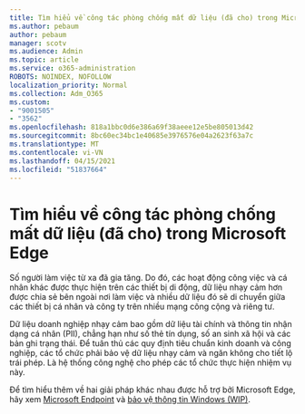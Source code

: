```yaml
---
title: Tìm hiểu về công tác phòng chống mất dữ liệu (đã cho) trong Microsoft Edge
ms.author: pebaum
author: pebaum
manager: scotv
ms.audience: Admin
ms.topic: article
ms.service: o365-administration
ROBOTS: NOINDEX, NOFOLLOW
localization_priority: Normal
ms.collection: Adm_O365
ms.custom:
- "9001505"
- "3562"
ms.openlocfilehash: 818a1bbc0d6e386a69f38aeee12e5be805013d42
ms.sourcegitcommit: 8bc60ec34bc1e40685e3976576e04a2623f63a7c
ms.translationtype: MT
ms.contentlocale: vi-VN
ms.lasthandoff: 04/15/2021
ms.locfileid: "51837664"
---
```

# <a name="learn-about-data-loss-prevention-dlp-in-microsoft-edge"></a>Tìm hiểu về công tác phòng chống mất dữ liệu (đã cho) trong Microsoft Edge

Số người làm việc từ xa đã gia tăng. Do đó, các hoạt động công việc và cá nhân khác được thực hiện trên các thiết bị di động, dữ liệu nhạy cảm hơn được chia sẻ bên ngoài nơi làm việc và nhiều dữ liệu đó sẽ di chuyển giữa các thiết bị cá nhân và công ty trên nhiều mạng công cộng và riêng tư.

Dữ liệu doanh nghiệp nhạy cảm bao gồm dữ liệu tài chính và thông tin nhận dạng cá nhân (PII), chẳng hạn như số thẻ tín dụng, số an sinh xã hội và các bản ghi trạng thái. Để tuân thủ các quy định tiêu chuẩn kinh doanh và công nghiệp, các tổ chức phải bảo vệ dữ liệu nhạy cảm và ngăn không cho tiết lộ trái phép. Là hệ thống công nghệ cho phép các tổ chức thực hiện nhiệm vụ này.

Để tìm hiểu thêm về hai giải pháp khác nhau được hỗ trợ bởi Microsoft Edge, hãy xem [Microsoft Endpoint](https://go.microsoft.com/fwlink/?linkid=2151765) và [bảo vệ thông tin Windows (WIP)](https://go.microsoft.com/fwlink/?linkid=2151766).